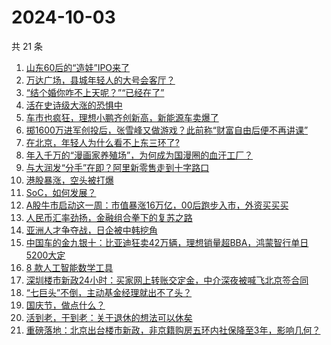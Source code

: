# 2024-10-03

共 21 条

<!-- BEGIN 36KR -->
<!-- 最后更新时间 2024-10-03 00:18:37 +0800 -->
1. [山东60后的“造娃”IPO来了](https://36kr.com/p/2974061655740678)
1. [万达广场，县城年轻人的大号会客厅？](https://36kr.com/p/2974771367940360)
1. [“结个婚你咋不上天呢？”“已经在了”](https://36kr.com/p/2973323119628296)
1. [活在史诗级大涨的恐惧中](https://36kr.com/p/2973741037981956)
1. [车市也疯狂，理想小鹏齐创新高，新能源车卖爆了](https://36kr.com/p/2973779483414537)
1. [掷1600万进军创投后，张雪峰又做游戏？此前称“财富自由后便不再讲课”](https://36kr.com/p/2973732045213699)
1. [在北京，年轻人为什么看不上东三环了?](https://36kr.com/p/2972367602815238)
1. [年入千万的“漫画家养殖场”，为何成为国漫圈的血汗工厂？](https://36kr.com/p/2973920890888072)
1. [与大润发“分手”在即？阿里新零售走到十字路口](https://36kr.com/p/2973470821142536)
1. [港股暴涨，空头被打爆](https://36kr.com/p/2975157358055688)
1. [SoC，如何发展？](https://36kr.com/p/2973324553933063)
1. [A股牛市启动这一周：市值暴涨16万亿，00后跑步入市，外资买买买](https://36kr.com/p/2973732030599168)
1. [人民币汇率劲扬，金融组合拳下的复苏之路](https://36kr.com/p/2973551682048007)
1. [亚洲人才争夺战，日企被中韩挖角](https://36kr.com/p/2973641494286595)
1. [中国车的金九银十：比亚迪狂卖42万辆，理想销量超BBA，鸿蒙智行单日5200大定](https://36kr.com/p/2974877090648071)
1. [8 款人工智能数学工具](https://36kr.com/p/2973345426349960)
1. [深圳楼市新政24小时：买家网上转账交定金，中介深夜被喊飞北京签合同](https://36kr.com/p/2973731955626249)
1. [“七巨头”不倒，主动基金经理就出不了头？](https://36kr.com/p/2973969161736199)
1. [国庆节，做点什么？](https://36kr.com/p/2973475388248071)
1. [活到老，干到老：关于退休的想法可以休矣](https://36kr.com/p/2963811410989057)
1. [重磅落地：北京出台楼市新政，非京籍购房五环内社保降至3年，影响几何？](https://36kr.com/p/2973455567507465)
<!-- END 36KR -->